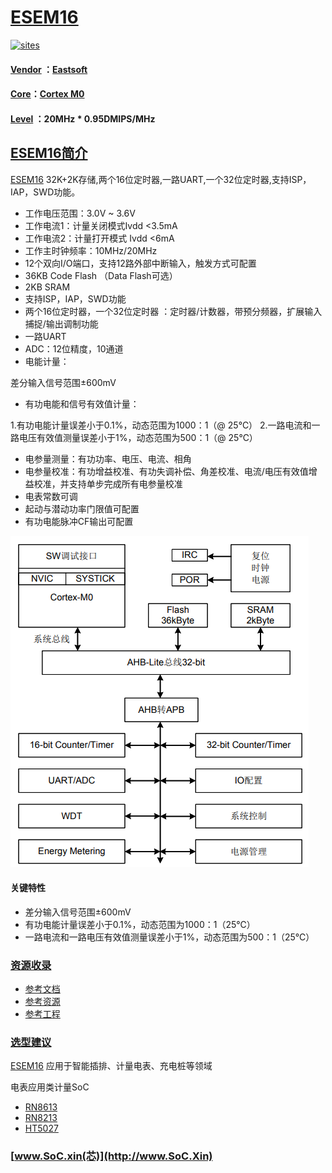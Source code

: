 ﻿# [ESEM16](https://github.com/SoCXin/ESEM16)

[![sites](http://182.61.61.133/link/resources/SoC.png)](http://www.SoC.Xin)

#### [Vendor](https://github.com/SoCXin/Vendor) ：[Eastsoft](http://www.essemi.com/)
#### [Core](https://github.com/SoCXin/Cortex)：[Cortex M0](https://github.com/SoCXin/CM0)
#### [Level](https://github.com/SoCXin/Level) ：20MHz * 0.95DMIPS/MHz

## [ESEM16简介](https://github.com/SoCXin/ESEM16/wiki)

[ESEM16](https://github.com/SoCXin/ESEM16) 32K+2K存储,两个16位定时器,一路UART,一个32位定时器,支持ISP，IAP，SWD功能。

* 工作电压范围：3.0V ~ 3.6V
* 工作电流1：计量关闭模式Ivdd <3.5mA
* 工作电流2：计量打开模式 Ivdd <6mA
* 工作主时钟频率：10MHz/20MHz
* 12个双向I/O端口，支持12路外部中断输入，触发方式可配置
* 36KB Code Flash （Data Flash可选）
* 2KB SRAM
* 支持ISP，IAP，SWD功能
* 两个16位定时器，一个32位定时器 ：定时器/计数器，带预分频器，扩展输入捕捉/输出调制功能
* 一路UART
* ADC：12位精度，10通道
* 电能计量：

差分输入信号范围±600mV
*  有功电能和信号有效值计量：

1.有功电能计量误差小于0.1%，动态范围为1000：1（@ 25℃）
2.一路电流和一路电压有效值测量误差小于1%，动态范围为500：1（@ 25℃）
*  电参量测量：有功功率、电压、电流、相角
*  电参量校准：有功增益校准、有功失调补偿、角差校准、电流/电压有效值增益校准，并支持单步完成所有电参量校准
*  电表常数可调
*  起动与潜动功率门限值可配置
*  有功电能脉冲CF输出可配置

[![sites](docs/ESEM16.png)](http://www.essemi.com/product/48.html)

#### 关键特性

* 差分输入信号范围±600mV
* 有功电能计量误差小于0.1%，动态范围为1000：1（25℃）
* 一路电流和一路电压有效值测量误差小于1%，动态范围为500：1（25℃）

### [资源收录](https://github.com/SoCXin)

* [参考文档](docs/)
* [参考资源](src/)
* [参考工程](project/)

### [选型建议](https://github.com/SoCXin)

[ESEM16](https://github.com/SoCXin/ESEM16) 应用于智能插排、计量电表、充电桩等领域

电表应用类计量SoC

* [RN8613](https://github.com/SoCXin/RN8613)
* [RN8213](https://github.com/SoCXin/RN8213)
* [HT5027](https://github.com/SoCXin/HT5027)

###  [www.SoC.xin(芯)](http://www.SoC.Xin)
